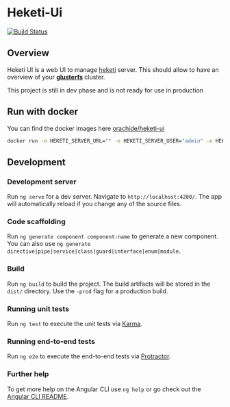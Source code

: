 # Heketi-Ui

[![Build Status](https://travis-ci.org/orachide/heketi-ui.svg?branch=master)](https://travis-ci.org/orachide/heketi-ui)

## Overview
Heketi UI is a web UI to manage [heketi](https://github.com/heketi/heketi) server. This should allow to have an overview of your [**glusterfs**](https://www.gluster.org/) cluster.

This project is still in dev phase and is not ready for use in production


## Run with docker

You can find the docker images here [orachide/heketi-ui](https://hub.docker.com/r/orachide/heketi-ui/)

```bash
docker run -e HEKETI_SERVER_URL="" -e HEKETI_SERVER_USER="admin" -e HEKETI_SERVER_SECRET="" -p 3000:3000 orachide/heketi-ui
```

## Development

### Development server

Run `ng serve` for a dev server. Navigate to `http://localhost:4200/`. The app will automatically reload if you change any of the source files.

### Code scaffolding

Run `ng generate component component-name` to generate a new component. You can also use `ng generate directive|pipe|service|class|guard|interface|enum|module`.

### Build

Run `ng build` to build the project. The build artifacts will be stored in the `dist/` directory. Use the `-prod` flag for a production build.

### Running unit tests

Run `ng test` to execute the unit tests via [Karma](https://karma-runner.github.io).

### Running end-to-end tests

Run `ng e2e` to execute the end-to-end tests via [Protractor](http://www.protractortest.org/).

### Further help

To get more help on the Angular CLI use `ng help` or go check out the [Angular CLI README](https://github.com/angular/angular-cli/blob/master/README.md).
